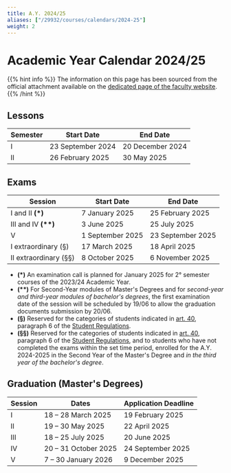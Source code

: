 ```yaml
---
title: A.Y. 2024/25
aliases: ["/29932/courses/calendars/2024-25"]
weight: 2
---
```


# Academic Year Calendar 2024/25

{{% hint info %}}
<i class="fa-solid fa-circle-info" style="color: #74C0FC;"></i> The information on this page has been sourced from the official attachment available on the [dedicated page of the faculty website](https://i3s.web.uniroma1.it/en/programme-calendar).
{{% /hint %}}

## Lessons

| Semester | Start Date        | End Date         | 
|----------|-------------------|------------------|
| I        | 23 September 2024 | 20 December 2024 |
| II       | 26 February 2025  | 30 May 2025      |

## Exams

| Session                | Start Date       | End Date          | 
|------------------------|------------------|-------------------|
| I and II <b>(*)</b>    | 7 January 2025   | 25 February 2025  |
| III and IV <b>(**)</b> | 3 June 2025      | 25 July 2025      |
| V                      | 1 September 2025 | 23 September 2025 |
| I extraordinary (§)    | 17 March 2025    | 18 April 2025     |
| II extraordinary (§§)  | 8 October 2025   | 6 November 2025   |

- **(*)** An examination call is planned for January 2025 for 2° semester courses of the 2023/24 Academic Year.
- **(\*\*)** For Second-Year modules of Master's Degrees and for _second-year and third-year modules of bachelor's degrees_, the first examination date of the session will be scheduled by 19/06 to allow the graduation documents submission by 20/06.
- **(§)** Reserved for the categories of students indicated in [art. 40](https://www.uniroma1.it/en/content/exams), paragraph 6 of the [Student Regulations](https://www.uniroma1.it/en/pagina/student-regulations).
- **(§§)** Reserved for the categories of students indicated in [art. 40](https://www.uniroma1.it/en/content/exams), paragraph 6 of the [Student Regulations](https://www.uniroma1.it/en/pagina/student-regulations), and to students who have not completed the exams within the set time period, enrolled for the A.Y. 2024-2025 in the Second Year of the Master's Degree and _in the third year of the bachelor's degree_.

## Graduation (Master's Degrees)

| Session | Dates                | Application Deadline |
|---------|----------------------|----------------------|
| I       | 18 – 28 March 2025   | 19 February 2025     |
| II      | 19 – 30 May 2025     | 22 April 2025        |
| III     | 18 – 25 July 2025    | 20 June 2025         |
| IV      | 20 – 31 October 2025 | 24 September 2025    |
| V       | 7 – 30 January 2026  | 9 December 2025      |